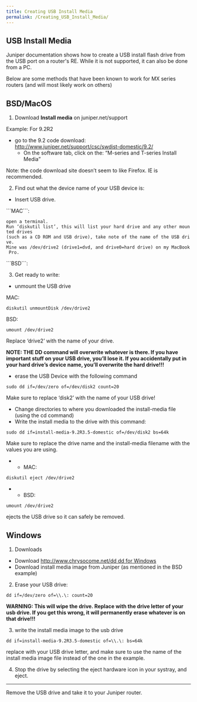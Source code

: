 ```yaml
---
title: Creating USB Install Media
permalink: /Creating_USB_Install_Media/
---
```


USB Install Media
-----------------

Juniper documentation shows how to create a USB install flash drive from the USB port on a router's RE. While it is not supported, it can also be done from a PC.

Below are some methods that have been known to work for MX series routers (and will most likely work on others)

BSD/MacOS
---------

1. Download **Install media** on juniper.net/support

Example: For 9.2R2

-   go to the 9.2 code download: <http://www.juniper.net/support/csc/swdist-domestic/9.2/>
    -   On the software tab, click on the: “M-series and T-series Install Media”

Note: the code download site doesn’t seem to like Firefox. IE is recommended.

2. Find out what the device name of your USB device is:

-   Insert USB drive.

\`\`\`MAC\`\`\`:

`open a terminal.  `
`Run ‘diskutil list’, this will list your hard drive and any other mounted drives `
`(such as a CD ROM and USB drive), take note of the name of the USB drive.  `
`Mine was /dev/drive2 (drive1=dvd, and drive0=hard drive) on my MacBook Pro.`

\`\`\`BSD\`\`\`:

3. Get ready to write:

-   unmount the USB drive

MAC:

`diskutil unmountDisk /dev/drive2`

BSD:

`umount /dev/drive2`

Replace ‘drive2’ with the name of your drive.

**NOTE: THE DD command will overwrite whatever is there. If you have important stuff on your USB drive, you’ll lose it. If you accidentally put in your hard drive’s device name, you’ll overwrite the hard drive!!!**

-   erase the USB Device with the following command

`sudo dd if=/dev/zero of=/dev/disk2 count=20`

Make sure to replace ‘disk2’ with the name of your USB drive!

-   Change directories to where you downloaded the install-media file (using the cd command)
-   Write the install media to the drive with this command:

`sudo dd if=install-media-9.2R3.5-domestic of=/dev/disk2 bs=64k`

Make sure to replace the drive name and the install-media filename with the values you are using.

-   -   MAC:

`diskutil eject /dev/drive2`

-   -   BSD:

`umount /dev/drive2`

ejects the USB drive so it can safely be removed.

Windows
-------

1. Downloads

-   Download [<http://www.chrysocome.net/dd> dd for Windows](/http://www.chrysocome.net/dd_dd_for_Windows "wikilink")
-   Download install media image from Juniper (as mentioned in the BSD example)

2. Erase your USB drive:

`dd if=/dev/zero of=\\.\`<DRIVE LETTER>`: count=20`

**WARNING: This will wipe the drive. Replace <DRIVER LETTER> with the drive letter of your usb drive. If you get this wrong, it will permanently erase whatever is on that drive!!!**

3. write the install media image to the usb drive

`dd if=install-media-9.2R3.5-domestic of=\\.\`<DRIVE LETTER>`: bs=64k `

replace <DRIVE LETTER> with your USB drive letter, and make sure to use the name of the install media image file instead of the one in the example.

4. Stop the drive by selecting the eject hardware icon in your systray, and eject.

------------------------------------------------------------------------

Remove the USB drive and take it to your Juniper router.